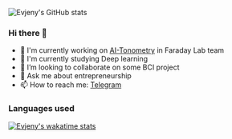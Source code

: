 ![Evjeny's GitHub stats](https://github-readme-stats.vercel.app/api?api_domain=wakatime.com&username=evjeny&count_private=true&range=last_30_days&theme=react)

### Hi there 👋

* 🔭 I'm currently working on [AI-Tonometry](https://t.me/ai_tonometry_bot) in Faraday Lab team
* 🌱 I'm currently studying Deep learning
* 👯 I’m looking to collaborate on some BCI project
* 💬 Ask me about entrepreneurship
* 📫 How to reach me: [Telegram](https://t.me/de_evjeny)

### Languages used

[![Evjeny's wakatime stats](https://github-readme-stats.vercel.app/api/wakatime?username=evjeny)](https://github.com/anuraghazra/github-readme-stats)
